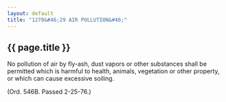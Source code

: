 ```yaml
---
layout: default 
title: "1270&#46;29 AIR POLLUTION&#46;"
---
```


{{ page.title }}
----------------

No pollution of air by fly-ash, dust vapors or other substances shall be
permitted which is harmful to health, animals, vegetation or other
property, or which can cause excessive soiling.

(Ord. 546B. Passed 2-25-76.)
